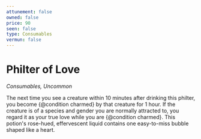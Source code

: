 ```yaml
---
attunement: false
owned: false
price: 90
seen: false
type: Consumables
vermun: false
---
```

# Philter of Love

*Consumables, Uncommon*

The next time you see a creature within 10 minutes after drinking this philter, you become {@condition charmed} by that creature for 1 hour. If the creature is of a species and gender you are normally attracted to, you regard it as your true love while you are {@condition charmed}. This potion's rose-hued, effervescent liquid contains one easy-to-miss bubble shaped like a heart.